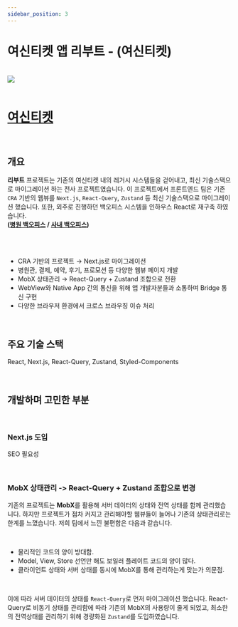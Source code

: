 ```yaml
---
sidebar_position: 3
---
```


# 여신티켓 앱 리부트 - (여신티켓)

<br/>

<img src="/img/about/portfolio/yeoshin/reboot.jpg"/>

<br/>
<br/>

# [여신티켓](https://www.yeoshin.co.kr/)

<br/>

## 개요

**리부트** 프로젝트는 기존의 여신티켓 내의 레거시 시스템들을 걷어내고, 최신 기술스택으로 마이그레이션 하는 전사 프로젝트였습니다.
이 프로젝트에서 프론트엔드 팀은 기존 `CRA` 기반의 웹뷰를 `Next.js`, `React-Query`, `Zustand` 등 최신 기술스택으로 마이그레이션 했습니다.
또한, 외주로 진행하던 백오피스 시스템을 인하우스 React로 재구축 하였습니다.<br/> **([병원 백오피스](/about/portfolio/admin_plus) / [사내 백오피스](/about/portfolio/admin_company))**

<br/>
<br/>

- CRA 기반의 프로젝트 → Next.js로 마이그레이션
- 병원관, 결제, 예약, 후기, 프로모션 등 다양한 웹뷰 페이지 개발
- MobX 상태관리 → React-Query + Zustand 조합으로 전환
- WebView와 Native App 간의 통신을 위해 앱 개발자분들과 소통하며 Bridge 통신 구현
- 다양한 브라우저 환경에서 크로스 브라우징 이슈 처리

<br/>

## 주요 기술 스택

React, Next.js, React-Query, Zustand, Styled-Components

<br/>

## 개발하며 고민한 부분

<br/>

### Next.js 도입

SEO 필요성

<br/>

### MobX 상태관리 -> React-Query + Zustand 조합으로 변경

기존의 프로젝트는 <strong>MobX</strong>를 활용해 서버 데이터의 상태와 전역 상태를 함께 관리했습니다.
하지만 프로젝트가 점차 커지고 관리해야할 웹뷰들이 늘어나 기존의 상태관리로는 한계를 느꼈습니다.
저희 팀에서 느낀 불편함은 다음과 같습니다.

<br/>

- 물리적인 코드의 양이 방대함.
- Model, View, Store 선언만 해도 보일러 플레이트 코드의 양이 많다.
- 클라이언트 상태와 서버 상태를 동시에 MobX를 통해 관리하는게 맞는가 의문점.

<br/>

이에 따라 서버 데이터의 상태를 `React-Query`로 먼저 마이그레이션 했습니다.
React-Query로 비동기 상태를 관리함에 따라 기존의 MobX의 사용량이 줄게 되었고,
최소한의 전역상태를 관리하기 위해 경량화된 `Zustand`를 도입하였습니다.

<br/>
